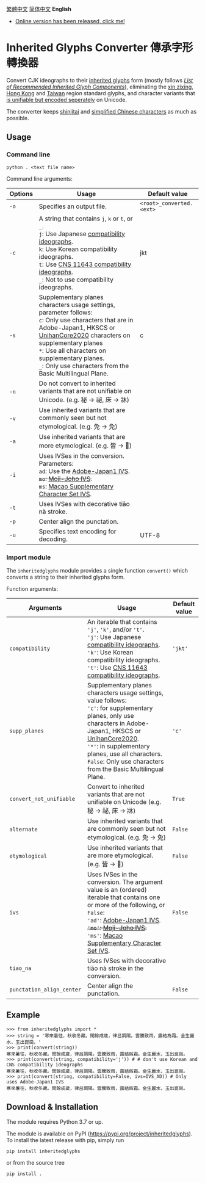 [繁體中文](https://github.com/haydenwong7bm/inherited-glyphs-converter/blob/main/README_zh-tc.md) [简体中文󠄁](https://github.com/haydenwong7bm/inherited-glyphs-converter/blob/main/README_zh-sc.md) **English**

* [Online version has been released, click me!](https://haydenwong7bm.github.io/inherited-glyphs-converter/en/)

# Inherited Glyphs Converter 傳承字形轉換器
 Convert CJK ideographs to their [inherited glyphs](https://en.wikipedia.org/wiki/Jiu_zixing) form (mostly follows [_List of Recommended Inherited Glyph Components_](https://github.com/ichitenfont/inheritedglyphs)), eliminating the [xin zixing](https://en.wikipedia.org/wiki/Xin_zixing), [Hong Kong](https://en.wikipedia.org/wiki/List_of_Graphemes_of_Commonly-Used_Chinese_Characters) and [Taiwan](https://en.wikipedia.org/wiki/Standard_Form_of_National_Characters) region standard glyphs, and character variants that [is unifiable but encoded seperately](https://gitee.com/eisoch/irg/issues/I5FR1Q) on Unicode.
 
 The converter keeps [shinjitai](https://en.wikipedia.org/wiki/Shinjitai) and [simplified Chinese characters](https://en.wikipedia.org/wiki/Simplified_Chinese_characters) as much as possible.
 
 ## Usage
 
 ### Command line
 
	python . <text file name>
	
 Command line arguments:
 
 | **Options** | **Usage** | **Default value** |
 |---|---|---|
 | `-o` | Specifies an output file. | `<root>_converted.<ext>` |
 | `-c` | A string that contains `j`, `k` or `t`, or `_`.<br>`j`: Use Japanese [compatibility ideographs](https://en.wikipedia.org/wiki/CJK_Compatibility_Ideographs).<br>`k`: Use Korean compatibility ideographs.<br>`t`: Use [CNS 11643 compatibility ideographs](https://en.wikipedia.org/wiki/CJK_Compatibility_Ideographs_Supplement).<br>`_`: Not to use compatibility ideographs. | jkt |
 | `-s` | Supplementary planes characters usage settings, parameter follows:<br>`c`: Only use characters that are in Adobe-Japan1, HKSCS or [UnihanCore2020](https://www.unicode.org/L2/L2019/19388-unihan-core-2020.pdf) characters on supplementary planes<br>`*`: Use all characters on supplementary planes.<br>`_`: Only use characters from the Basic Multilingual Plane. | c |
 | `-n` | Do not convert to inherited variants that are not unifiable on Unicode. (e.g. 秘 → 祕, 床 → 牀) | |
 | `-v` | Use inherited variants that are commonly seen but not etymological. (e.g. 免 → 免) | |
 | `-a` | Use inherited variants that are more etymological. (e.g. 皆 → 𣅜) | |
 | `-i` | Uses IVSes in the conversion. Parameters:<br>`ad`: Use the [Adobe-Japan1 IVS](https://unicode.org/ivd/data/2022-09-13/IVD_Charts_Adobe-Japan1.pdf).<br>~~`mo`: [Moji-Joho IVS](https://unicode.org/ivd/data/2022-09-13/IVD_Charts_Moji_Joho.pdf).~~<br>`ms`: [Macao Supplementary Character Set IVS](https://unicode.org/ivd/data/2022-09-13/IVD_Charts_Moji_Joho.pdf). | |
 | `-t` | Uses IVSes with decorative tiāo nà stroke. | |
 | `-p` | Center align the punctation. | |
 | `-u` | Specifies text encoding for decoding. | UTF-8 |
 
 ### Import module
 
 The `inheritedglyphs` module provides a single function `convert()` which converts a string to their inherited glyphs form.
 
 Function arguments:
 
 | **Arguments** | **Usage** | **Default value** |
 |---|---|---|
 | `compatibility` | An iterable that contains `'j'`, `'k'`, and/or `'t'`.<br>`'j'`: Use Japanese [compatibility ideographs](https://en.wikipedia.org/wiki/CJK_Compatibility_Ideographs).<br>`'k'`: Use Korean compatibility ideographs.<br>`'t'`: Use [CNS 11643 compatibility ideographs](https://en.wikipedia.org/wiki/CJK_Compatibility_Ideographs_Supplement). | `'jkt'` |
 | `supp_planes` | Supplementary planes characters usage settings, value follows:<br>`'c'`: for supplementary planes, only use characters in Adobe-Japan1, HKSCS or [UnihanCore2020](https://www.unicode.org/L2/L2019/19388-unihan-core-2020.pdf).<br>`'*'`: in supplementary planes, use all characters.<br>`False`: Only use characters from the Basic Multilingual Plane. | `'c'` |
 | `convert_not_unifiable` | Convert to inherited variants that are not unifiable on Unicode (e.g. 秘 → 祕, 床 → 牀) | `True` |
 | `alternate` | Use inherited variants that are commonly seen but not etymological. (e.g. 免 → 免) | `False` |
 | `etymological` | Use inherited variants that are more etymological. (e.g. 皆 → 𣅜) | `False` |
 | `ivs` | Uses IVSes in the conversion. The argument value is an (ordered) iterable that contains one or more of the following, or `False`:<br>`'ad'`: [Adobe-Japan1 IVS](https://unicode.org/ivd/data/2022-09-13/IVD_Charts_Adobe-Japan1.pdf).<br>~~`'mo'`: [Moji-Joho IVS](https://unicode.org/ivd/data/2022-09-13/IVD_Charts_Moji_Joho.pdf).~~<br>`'ms'`: [Macao Supplementary Character Set IVS](https://unicode.org/ivd/data/2022-09-13/IVD_Charts_Moji_Joho.pdf). | `False` |
 | `tiao_na` | Uses IVSes with decorative tiāo nà stroke in the conversion. | |
 | `punctation_align_center` | Center align the punctation. | `False` |
 
 ## Example
 
	>>> from inheritedglyphs import *
	>>> string = '寒來暑往，秋收冬藏。閏餘成歳，律吕調陽。雲騰致雨，露結為霜。金生麗水，玉出崑崗。'
	>>> print(convert(string))
	寒來暑往，秋收冬藏。閏餘成歲，律呂調陽。雲騰致雨，露結爲霜。金生麗水，玉出崑崗。
	>>> print(convert(string, compatibility='j')) # # don't use Korean and CNS compatibility ideographs
	寒來暑往，秋收冬藏。閏餘成歲，律呂調陽。雲騰致雨，露結爲霜。金生麗水，玉出崑崗。
	>>> print(convert(string, compatibility=False, ivs=IVS_AD)) # Only uses Adobe-Japan1 IVS
	寒󠄁來暑󠄁往󠄁，秋收冬󠄀藏。閏餘成󠄁歲，律呂調󠄁陽。雲騰󠄁致雨，露結爲霜。金生麗󠄁水，玉出崑崗。

 ## Download & Installation
 
 The module requires Python 3.7 or up.
 
 The module is available on PyPI (https://pypi.org/project/inheritedglyphs). To install the latest release with pip, simply run
 ```
 pip install inheritedglyphs
 ```
 
 or from the source tree
 ```
 pip install .
 ```
 